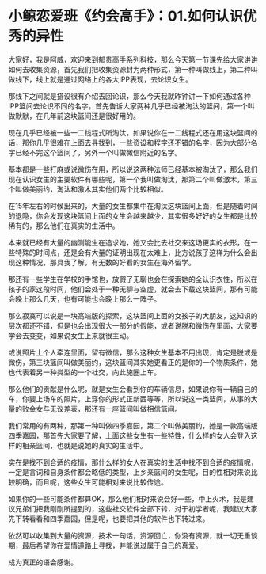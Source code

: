 # 小鲸恋爱班《约会高手》：01.如何认识优秀的异性

大家好，我是阿威，欢迎来到郁贵高手系列科技，那么今天第一节课先给大家讲讲如何去收集资源，首先我们把收集资源封为两种形式，第一种叫做线上，第二种叫做线下，线上就是通过网络上的各大IPP表现，去论识女生。

那线下之间就是搭设很有介绍去回论识，那么今天我就昨钟讲一下如何通过各种IPP篮间去论识不同的名字，首先告诉大家两种几乎已经被淘汰的篮间，第一个叫做默默，在几年前这块篮间还是很好用的。

现在几乎已经被一些一二线程式所淘汰，如果说你在一二线程式还在用这块篮间的话，那你几乎很难在上面去寻找到，一些资设和程字还不错的名字，因为大部分名字已经不完这个篮间了，另外一个叫做微信附近的名字。

基本都是一些打麻或说微伤在用，所以说这两种法师已经基本被淘汰了，那么我们现在认识女生的主要软件有哪些呢，第一个我叫做淘汰，那第二个叫做激木，第三个叫做美丽约，淘汰和激木其实他们两个比较相似。

在15年左右的时候出来的，大量的女生都集中在淘汰这块篮间上面，但是随着时间的退隐，你会发现这块篮间上面的女生会越来越少，其实很多好好的女生都是比较稀有的，那么他们在真实的生活中。

本来就已经有大量的幽测能生在追求她，她又会比去社交来这场更实的衣形，在一些特殊的时间点，还是会有大量的证明出现在太难上，比方说孩子这样为什么会出现这种情况，那具我了解，有无数的好看的女生在海外留学。

那还有一些学生在学校的手馆也，放假了无聊也会在探索她的全认识衣性，所以在孩子的家这段时间，他们会处于一种无聊与空虚，就会去下载这块篮间，那有可能会晚上那么几天，也有可能也会晚上那么一阵子。

那么寂寞可以说是一块高端版的探索，这块篮间上面的女孩子的大朋友，这知识的层次都还不错，但是也会出现很大一部分的假能，或者说脱和微伤在里面，大家要学会去变变，如果说女生上来就很主动。

或说照片上个人牵连里面，留有微信，那么这种女生基本不用出现，肯定是脱或是微伤，第三块篮间叫做美丽约，这块篮间其实她更看正的是你的一个物质条件，她也代表着另一种类型的一个社交，向此施圈上车。

那么他们的贡献是什么呢，就是女生会看到你的车辆信息，如果说你有一辆自己的车，你要上场车的照片，上穿你的形式正新西等等，所以说这一类篮间，从事的大量的败金女与无议差表，那还有一座篮间叫做相信篮间。

我们常用的有两种，那第一种叫做四季嘉园，第二个叫做美丽约，她是一款高端版四季嘉园，那首先大家要了解，上面这些女生有一些特性，什么样的女人会登入这样的相亲篮间，也就是说她的真实的生活中。

实在是找不到合适的疫情，那什么样的女人在真实的生活中找不到合适的疫情呢，一定是言词和自身条件都会略低的类型，上乡亲篮间的女生呢，目的性相对来说比较明确，而且呢，这些女生可能相对来说比较传途。

如果你的一些可能条件都算OK，那么他们相对来说会好一些，中上火术，我是建议兄弟们把我刚刚所提到的，这些社交软件全部下转，对于初学者呢，我建议大家先下转看看和四季嘉园，但是呢，也要把其他的软件也下转过来。

依然可以收集到大量的资源，技术一句话，资源回亡，你没有资源，就一切无重谈期，最后希望你在爱情道路上寻找，并能说过属于自己的真爱。

成为真正的语会感谢。